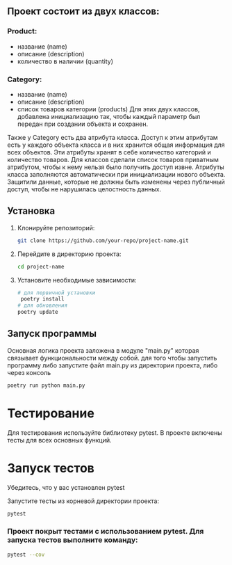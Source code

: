 ## Проект состоит из двух классов:
### Product:
- название (name)
- описание (description)
- количество в наличии (quantity)
### Category:
- название (name)
- описание (description)
- список товаров категории (products)
Для этих двух классов, добавлена инициализацию так, чтобы каждый параметр был передан при создании объекта и сохранен.

Также у Category
есть два атрибута класса. Доступ к этим атрибутам есть у каждого объекта класса
и в них хранится общая информация для всех объектов. 
Эти атрибуты хранят в себе количество категорий и количество товаров.
Для классов сделали список товаров приватным атрибутом, чтобы к нему нельзя было получить доступ извне.
Атрибуты класса заполняются автоматически при инициализации нового объекта.
Защитили данные, которые не должны быть изменены через публичный доступ, чтобы не нарушилась целостность данных.

## Установка

1. Клонируйте репозиторий:
    ```bash
    git clone https://github.com/your-repo/project-name.git
    ```

2. Перейдите в директорию проекта:
    ```bash
    cd project-name
    ```

3. Установите необходимые зависимости:
    ```bash
    # для первичной установки
     poetry install
    # для обновления
    poetry update
    ```
## Запуск программы
Основная логика проекта заложена в модуле "main.py" которая связывает функциональности между собой.
для того чтобы запустить программу либо запустите файл main.py из директории проекта, либо через консоль
```bash
poetry run python main.py
```
# Тестирование
Для тестирования используйте библиотеку pytest. В проекте включены тесты для всех основных функций.

# Запуск тестов
Убедитесь, что у вас установлен pytest

Запустите тесты из корневой директории проекта:
```bash
pytest
```
### Проект покрыт тестами с использованием pytest. Для запуска тестов выполните команду:

```bash
pytest --cov
```
